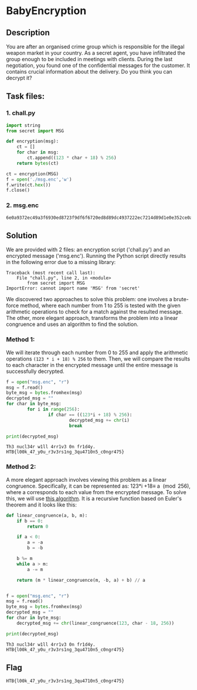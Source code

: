 # BabyEncryption

## Description

You are after an organised crime group which is responsible for the illegal weapon market in your country. As a secret agent, you have infiltrated the group enough to be included in meetings with clients. During the last negotiation, you found one of the confidential messages for the customer. It contains crucial information about the delivery. Do you think you can decrypt it?

## Task files:

### 1. chall.py

```python
import string
from secret import MSG

def encryption(msg):
    ct = []
    for char in msg:
        ct.append((123 * char + 18) % 256)
    return bytes(ct)

ct = encryption(MSG)
f = open('./msg.enc','w')
f.write(ct.hex())
f.close()
```

### 2. msg.enc

```
6e0a9372ec49a3f6930ed8723f9df6f6720ed8d89dc4937222ec7214d89d1e0e352ce0aa6ec82bf622227bb70e7fb7352249b7d893c493d8539dec8fb7935d490e7f9d22ec89b7a322ec8fd80e7f8921
```

## Solution

We are provided with 2 files: an encryption script ('chall.py') and an encrypted message ('msg.enc'). Running the Python script directly results in the following error due to a missing library:

```
Traceback (most recent call last):
    File "chall.py", line 2, in <module>
        from secret import MSG
ImportError: cannot import name 'MSG' from 'secret'
```

We discovered two approaches to solve this problem: one involves a brute-force method, where each number from 1 to 255 is tested with the given arithmetic operations to check for a match against the resulted message. The other, more elegant approach, transforms the problem into a linear congruence and uses an algorithm to find the solution.

### Method 1:

We will iterate through each number from 0 to 255 and apply the arithmetic operations `(123 * i + 18) % 256` to them. Then, we will compare the results to each character in the encrypted message until the entire message is successfully decrypted.

```python
f = open("msg.enc", "r")
msg = f.read()
byte_msg = bytes.fromhex(msg)
decrypted_msg = ""
for char in byte_msg:
        for i in range(256):
                if char == ((123*i + 18) % 256):
                        decrypted_msg += chr(i)
                        break

print(decrypted_msg)
```

```
Th3 nucl34r w1ll 4rr1v3 0n fr1d4y.
HTB{l00k_47_y0u_r3v3rs1ng_3qu4710n5_c0ngr475}
```

### Method 2:

A more elegant approach involves viewing this problem as a linear congruence. Specifically, it can be represented as: $`123*`$i $`+ 18 \equiv`$ a $`\pmod{256}`$, where a corresponds to each value from the encrypted message. To solve this, we will use [this algorithm](https://stackoverflow.com/questions/48252234/how-to-solve-a-congruence-system-in-python). It is a recursive function based on Euler's theorem and it looks like this:

```python
def linear_congruence(a, b, m):
    if b == 0:
        return 0

    if a < 0:
        a = -a
        b = -b

    b %= m
    while a > m:
        a -= m

    return (m * linear_congruence(m, -b, a) + b) // a


f = open("msg.enc", "r")
msg = f.read()
byte_msg = bytes.fromhex(msg)
decrypted_msg = ""
for char in byte_msg:
    decrypted_msg += chr(linear_congruence(123, char - 18, 256))

print(decrypted_msg)
```

```
Th3 nucl34r w1ll 4rr1v3 0n fr1d4y.
HTB{l00k_47_y0u_r3v3rs1ng_3qu4710n5_c0ngr475}
```

## Flag

```
HTB{l00k_47_y0u_r3v3rs1ng_3qu4710n5_c0ngr475}
```

